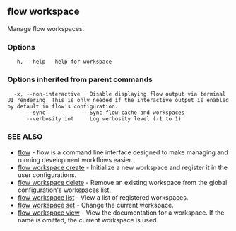 ## flow workspace

Manage flow workspaces.

### Options

```
  -h, --help   help for workspace
```

### Options inherited from parent commands

```
  -x, --non-interactive   Disable displaying flow output via terminal UI rendering. This is only needed if the interactive output is enabled by default in flow's configuration.
      --sync              Sync flow cache and workspaces
      --verbosity int     Log verbosity level (-1 to 1)
```

### SEE ALSO

* [flow](flow.md)	 - flow is a command line interface designed to make managing and running development workflows easier.
* [flow workspace create](flow_workspace_create.md)	 - Initialize a new workspace and register it in the user configurations.
* [flow workspace delete](flow_workspace_delete.md)	 - Remove an existing workspace from the global configuration's workspaces list.
* [flow workspace list](flow_workspace_list.md)	 - View a list of registered workspaces.
* [flow workspace set](flow_workspace_set.md)	 - Change the current workspace.
* [flow workspace view](flow_workspace_view.md)	 - View the documentation for a workspace. If the name is omitted, the current workspace is used.

